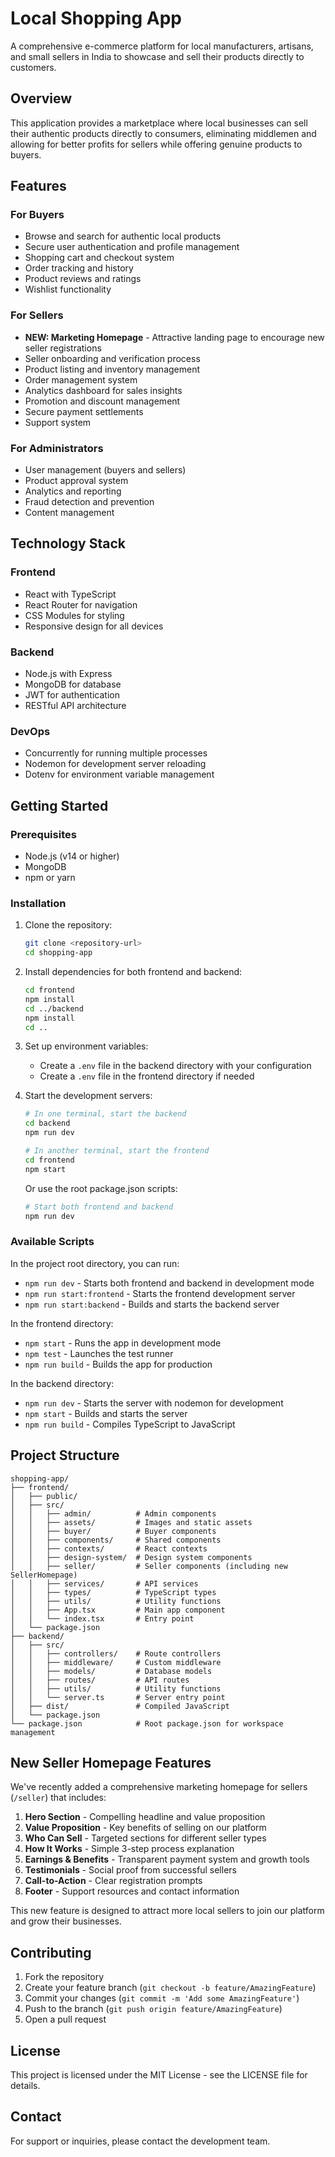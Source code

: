 # Local Shopping App

A comprehensive e-commerce platform for local manufacturers, artisans, and small sellers in India to showcase and sell their products directly to customers.

## Overview

This application provides a marketplace where local businesses can sell their authentic products directly to consumers, eliminating middlemen and allowing for better profits for sellers while offering genuine products to buyers.

## Features

### For Buyers
- Browse and search for authentic local products
- Secure user authentication and profile management
- Shopping cart and checkout system
- Order tracking and history
- Product reviews and ratings
- Wishlist functionality

### For Sellers
- **NEW: Marketing Homepage** - Attractive landing page to encourage new seller registrations
- Seller onboarding and verification process
- Product listing and inventory management
- Order management system
- Analytics dashboard for sales insights
- Promotion and discount management
- Secure payment settlements
- Support system

### For Administrators
- User management (buyers and sellers)
- Product approval system
- Analytics and reporting
- Fraud detection and prevention
- Content management

## Technology Stack

### Frontend
- React with TypeScript
- React Router for navigation
- CSS Modules for styling
- Responsive design for all devices

### Backend
- Node.js with Express
- MongoDB for database
- JWT for authentication
- RESTful API architecture

### DevOps
- Concurrently for running multiple processes
- Nodemon for development server reloading
- Dotenv for environment variable management

## Getting Started

### Prerequisites
- Node.js (v14 or higher)
- MongoDB
- npm or yarn

### Installation

1. Clone the repository:
   ```bash
   git clone <repository-url>
   cd shopping-app
   ```

2. Install dependencies for both frontend and backend:
   ```bash
   cd frontend
   npm install
   cd ../backend
   npm install
   cd ..
   ```

3. Set up environment variables:
   - Create a `.env` file in the backend directory with your configuration
   - Create a `.env` file in the frontend directory if needed

4. Start the development servers:
   ```bash
   # In one terminal, start the backend
   cd backend
   npm run dev
   
   # In another terminal, start the frontend
   cd frontend
   npm start
   ```

   Or use the root package.json scripts:
   ```bash
   # Start both frontend and backend
   npm run dev
   ```

### Available Scripts

In the project root directory, you can run:

- `npm run dev` - Starts both frontend and backend in development mode
- `npm run start:frontend` - Starts the frontend development server
- `npm run start:backend` - Builds and starts the backend server

In the frontend directory:
- `npm start` - Runs the app in development mode
- `npm test` - Launches the test runner
- `npm run build` - Builds the app for production

In the backend directory:
- `npm run dev` - Starts the server with nodemon for development
- `npm start` - Builds and starts the server
- `npm run build` - Compiles TypeScript to JavaScript

## Project Structure

```
shopping-app/
├── frontend/
│   ├── public/
│   ├── src/
│   │   ├── admin/          # Admin components
│   │   ├── assets/         # Images and static assets
│   │   ├── buyer/          # Buyer components
│   │   ├── components/     # Shared components
│   │   ├── contexts/       # React contexts
│   │   ├── design-system/  # Design system components
│   │   ├── seller/         # Seller components (including new SellerHomepage)
│   │   ├── services/       # API services
│   │   ├── types/          # TypeScript types
│   │   ├── utils/          # Utility functions
│   │   ├── App.tsx         # Main app component
│   │   └── index.tsx       # Entry point
│   └── package.json
├── backend/
│   ├── src/
│   │   ├── controllers/    # Route controllers
│   │   ├── middleware/     # Custom middleware
│   │   ├── models/         # Database models
│   │   ├── routes/         # API routes
│   │   ├── utils/          # Utility functions
│   │   └── server.ts       # Server entry point
│   ├── dist/               # Compiled JavaScript
│   └── package.json
└── package.json            # Root package.json for workspace management
```

## New Seller Homepage Features

We've recently added a comprehensive marketing homepage for sellers (`/seller`) that includes:

1. **Hero Section** - Compelling headline and value proposition
2. **Value Proposition** - Key benefits of selling on our platform
3. **Who Can Sell** - Targeted sections for different seller types
4. **How It Works** - Simple 3-step process explanation
5. **Earnings & Benefits** - Transparent payment system and growth tools
6. **Testimonials** - Social proof from successful sellers
7. **Call-to-Action** - Clear registration prompts
8. **Footer** - Support resources and contact information

This new feature is designed to attract more local sellers to join our platform and grow their businesses.

## Contributing

1. Fork the repository
2. Create your feature branch (`git checkout -b feature/AmazingFeature`)
3. Commit your changes (`git commit -m 'Add some AmazingFeature'`)
4. Push to the branch (`git push origin feature/AmazingFeature`)
5. Open a pull request

## License

This project is licensed under the MIT License - see the LICENSE file for details.

## Contact

For support or inquiries, please contact the development team.
